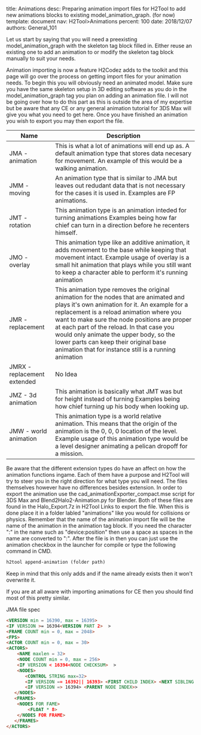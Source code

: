 title:      Animations
desc:       Preparing animation import files for H2Tool to add new animations blocks to existing model_animation_graph. (for now)
template:   document
nav:        H2Tool>Animations
percent:    100
date:       2018/12/07
authors:    General_101

Let us start by saying that you will need a preexisting model_animation_graph with the skeleton tag block filled in. Either reuse an existing one to add an animation to or modify the skeleton tag block manually to suit your needs.

Animation importing is now a feature H2Codez adds to the toolkit and this page will go over the process on getting import files for your animation needs. To begin this you will obviously need an animated model. Make sure you have 
the same skeleton setup in 3D editing software as you do in the model_animation_graph tag you plan on adding an animation file. I will not be going over how to do this part as this is outside the area of my expertise but be aware 
that any CE or any general animation tutorial for 3DS Max will give you what you need to get here. Once you have finished an animation you wish to export you may then export the file.

| Name                        | Description                                                                                                                                                                                                                                                                                                                                                                                                                   |
| --------------------------- | ----------------------------------------------------------------------------------------------------------------------------------------------------------------------------------------------------------------------------------------------------------------------------------------------------------------------------------------------------------------------------------------------------------------------------- |
| JMA  - animation            | This is what a lot of animations will end up as. A default animation type that stores data necesary for movement. An example of this would be a walking animation. |
| JMM  - moving               | An animation type that is similar to JMA but leaves out redudant data that is not necessary for the cases it is used in. Examples are FP animations. |
| JMT  - rotation             | This animation type is an animation inteded for turning animations Examples being how far chief can turn in a direction before he recenters himself. |
| JMO  - overlay              | This animation type like an additive animation, it adds movement to the base while keeping that movement intact. Example usage of overlay is a small hit animation that plays while you still want to keep a character able to perform it's running animation |
| JMR  - replacement          | This animation type removes the original animation for the nodes that are animated and plays it's own animation for it. An example for a replacement is a reload animation where you want to make sure the node positions are proper at each part of the reload. In that case you would only animate the upper body, so the lower parts can keep their original base animation that for instance still is a running animation |
| JMRX - replacement extended | No Idea |
| JMZ  - 3d animation         | This animation is basically what JMT was but for height instead of turning Examples being how chief turning up his body when looking up. |
| JMW  - world animation      | This animation type is a world relative animation. This means that the origin of the animation is the 0, 0, 0 location of the level. Example usage of this animation type would be a level designer animating a pelican dropoff for a mission. |

Be aware that the different extension types do have an affect on how the animation functions ingame. Each of them have a purpose and H2Tool will try to steer you in the right direction for what type you will need. 
The files themselves however have no differences besides extension. In order to export the animation use the cad_animationExporter_compact.mse script for 3DS Max and Blend2Halo2-Animation.py for Blender. 
Both of these files are found in the Halo_Export.7z in H2Tool Links to export the file. When this is done place it in a folder labled "animations" like you would for collisions or physics. 
Remember that the name of the animation import file will be the name of the animation in the animation tag block. If you need the character ":" in the name such as "device:position" then use a space as spaces in the name are 
converted to ":". After the file is in then you can just use the animation checkbox in the launcher for compile or type the following command in CMD.

```markdown
h2tool append-animation (folder path)
```

Keep in mind that this only adds and if the name already exists then it won't overwrite it.

If you are at all aware with importing animations for CE then you should find most of this pretty similar.

JMA file spec
```markdown
<VERSION min = 16390, max = 16395>
<IF VERSION >= 16394<VERSION PART 2>  >
<FRAME COUNT min = 0, max = 2048>
<FPS>
<ACTOR COUNT min = 0, max = 30>
<ACTORS>
    <NAME maxlen = 32>
    <NODE COUNT min = 0, max = 256>
    <IF VERSION < 16394<NODE CHECKSUM>  >
    <NODES>
       <CONTROL STRING max=32>
       <IF VERSION == 16392|| 16393> <FIRST CHILD INDEX> <NEXT SIBLING INDEX>>
       <IF VERSION => 16394> <PARENT NODE INDEX>>
   </NODES>
   <FRAMES>
    <NODES FOR FAME>
        <FLOAT * 8>
    </NODES FOR FRAME>
   </FRAMES>
</ACTORS>
```